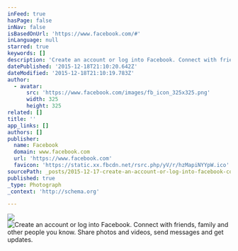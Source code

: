 ```yaml
---
inFeed: true
hasPage: false
inNav: false
isBasedOnUrl: 'https://www.facebook.com/#'
inLanguage: null
starred: true
keywords: []
description: 'Create an account or log into Facebook. Connect with friends, family and other people you know. Share photos and videos, send messages and get updates.'
datePublished: '2015-12-18T21:10:20.642Z'
dateModified: '2015-12-18T21:10:19.783Z'
author:
  - avatar:
      src: 'https://www.facebook.com/images/fb_icon_325x325.png'
      width: 325
      height: 325
related: []
title: ''
app_links: []
authors: []
publisher:
  name: Facebook
  domain: www.facebook.com
  url: 'https://www.facebook.com'
  favicon: 'https://static.xx.fbcdn.net/rsrc.php/yV/r/hzMapiNYYpW.ico'
sourcePath: _posts/2015-12-17-create-an-account-or-log-into-facebook-connect-with-friends.md
published: true
_type: Photograph
_context: 'http://schema.org'

---
```

![](https://the-grid-user-content.s3-us-west-2.amazonaws.com/052866f7-79e9-4fe3-88a4-83b4fd348d06.JPG)
![Create an account or log into Facebook. Connect with friends, family and other people you know. Share photos and videos, send messages and get updates.](https://s3-us-west-2.amazonaws.com/the-grid-img/p/a0060ef136e704d07fdae5d16a1569ed03d98244.png)
